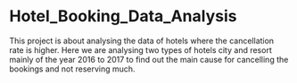 # Hotel_Booking_Data_Analysis
This project is about analysing the data of hotels where the cancellation rate is higher. Here we are analysing two types of hotels city and resort mainly of the year 2016 to 2017 to find out the main cause for cancelling the bookings and not reserving much.
